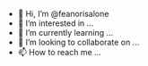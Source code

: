 - 👋 Hi, I’m @feanorisalone
- 👀 I’m interested in ...
- 🌱 I’m currently learning ...
- 💞️ I’m looking to collaborate on ...
- 📫 How to reach me ...

<!---
feanorisalone/feanorisalone is a ✨ special ✨ repository because its `README.md` (this file) appears on your GitHub profile.
You can click the Preview link to take a look at your changes.
--->
